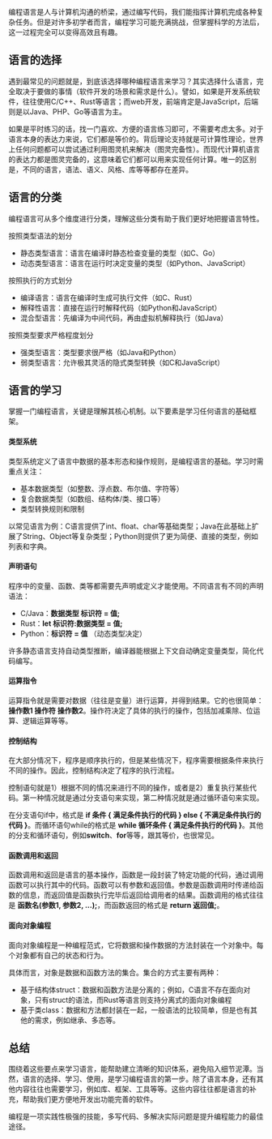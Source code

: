 编程语言是人与计算机沟通的桥梁，通过编写代码，我们能指挥计算机完成各种复杂任务。但是对许多初学者而言，编程学习可能充满挑战，但掌握科学的方法后，这一过程完全可以变得高效且有趣。

## 语言的选择

遇到最常见的问题就是，到底该选择哪种编程语言来学习？其实选择什么语言，完全取决于要做的事情（软件开发的场景和需求是什么）。譬如，如果是开发系统软件，往往使用C/C++、Rust等语言；而web开发，前端肯定是JavaScript，后端则是以Java、PHP、Go等语言为主。

如果是平时练习的话，找一门喜欢、方便的语言练习即可，不需要考虑太多。对于语言本身的表达力来说，它们都是等价的。背后理论支持就是可计算性理论，世界上任何问题都可以尝试通过利用图灵机来解决（图灵完备性）。而现代计算机语言的表达力都是图灵完备的，这意味着它们都可以用来实现任何计算。唯一的区别是，不同的语言，语法、语义、风格、库等等都存在差异。

## 语言的分类

编程语言可从多个维度进行分类，理解这些分类有助于我们更好地把握语言特性。

按照类型语法的划分

- 静态类型语言：语言在编译时静态检查变量的类型（如C、Go）
- 动态类型语言：语言在运行时决定变量的类型（如Python、JavaScript）

按照执行的方式划分

- 编译语言：语言在编译时生成可执行文件（如C、Rust）
- 解释性语言：直接在运行时解释代码（如Python和JavaScript）
- 混合型语言：先编译为中间代码，再由虚拟机解释执行（如Java）

按照类型要求严格程度划分

- 强类型语言：类型要求很严格（如Java和Python）
- 弱类型语言：允许极其灵活的隐式类型转换（如C和JavaScript）


## 语言的学习

掌握一门编程语言，关键是理解其核心机制。以下要素是学习任何语言的基础框架。

#### 类型系统

类型系统定义了语言中数据的基本形态和操作规则，是编程语言的基础。学习时需重点关注：

- 基本数据类型（如整数、浮点数、布尔值、字符等）
- 复合数据类型（如数组、结构体/类、接口等）
- 类型转换规则和限制

以常见语言为例：C语言提供了int、float、char等基础类型；Java在此基础上扩展了String、Object等复杂类型；Python则提供了更为简便、直接的类型，例如列表和字典。

#### 声明语句

程序中的变量、函数、类等都需要先声明或定义才能使用。不同语言有不同的声明语法：

- C/Java：**数据类型 标识符 = 值;**
- Rust：**let 标识符:数据类型 = 值;**
- Python：**标识符 = 值** （动态类型决定）

许多静态语言支持自动类型推断，编译器能根据上下文自动确定变量类型，简化代码编写。


#### 运算指令

运算指令就是需要对数据（往往是变量）进行运算，并得到结果。它的也很简单：**操作数1 操作符 操作数2**。操作符决定了具体的执行的操作，包括加减乘除、位运算、逻辑运算等等。

#### 控制结构

在大部分情况下，程序是顺序执行的，但是某些情况下，程序需要根据条件来执行不同的操作。因此，控制结构决定了程序的执行流程。

控制语句就是1）根据不同的情况来进行不同的操作，或者是2）重复执行某些代码。第一种情况就是通过分支语句来实现，第二种情况就是通过循环语句来实现。

在分支语句if中，格式是 **if 条件 { 满足条件执行的代码 } else { 不满足条件执行的代码 }**。而循环语句while的格式是 **while 循环条件 { 满足条件执行的代码 }**。其他的分支和循环语句，例如**switch**、**for**等等，跟其等价，也很常见。

#### 函数调用和返回

函数调用和返回是语言的基本操作，函数是一段封装了特定功能的代码，通过调用函数可以执行其中的代码。函数可以有参数和返回值。参数是函数调用时传递给函数的信息，而返回值是函数执行完毕后返回给调用者的结果。函数调用的格式往往是 **函数名(参数1, 参数2, ...);**，而函数返回的格式是 **return 返回值;**。

#### 面向对象编程

面向对象编程是一种编程范式，它将数据和操作数据的方法封装在一个对象中。每个对象都有自己的状态和行为。

具体而言，对象是数据和函数方法的集合。集合的方式主要有两种：

- 基于结构体struct：数据和函数方法是分离的；例如，C语言不存在面向对象，只有struct的语法，而Rust等语言则支持分离式的面向对象编程
- 基于类class：数据和方法都封装在一起，一般语法的比较简单，但是也有其他的需求，例如继承、多态等。

## 总结

围绕着这些要点来学习语言，能帮助建立清晰的知识体系，避免陷入细节泥潭。当然，语言的选择、学习、使用，是学习编程语言的第一步。除了语言本身，还有其他内容往往也需要学习，例如库、框架、工具等等。这些内容往往都是语言的补充，帮助我们更方便地开发出功能完善的软件。

编程是一项实践性极强的技能，多写代码、多解决实际问题是提升编程能力的最佳途径。


